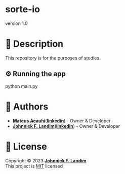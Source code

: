 # sorte-io

version 1.0

# 📝 Description

This repository is for the purposes of studies.

## ⚙ Running the app

python main.py

# 👷 Authors

- [**Mateus Acauhi**](https://github.com/Acauhi99)([**linkedin**](https://www.linkedin.com/in/acauhi/)) - Owner & Developer
- [**Johnnick F. Landim**](https://github.com/johnnickjf)([**linkedin**](https://www.linkedin.com/in/johnnickjf/)) - Owner & Developer

# 📝 License

Copyright © 2023 [**Johnnick F. Landim**](https://github.com/johnnickjf)  
This project is [MIT](https://opensource.org/licenses/MIT) licensed
